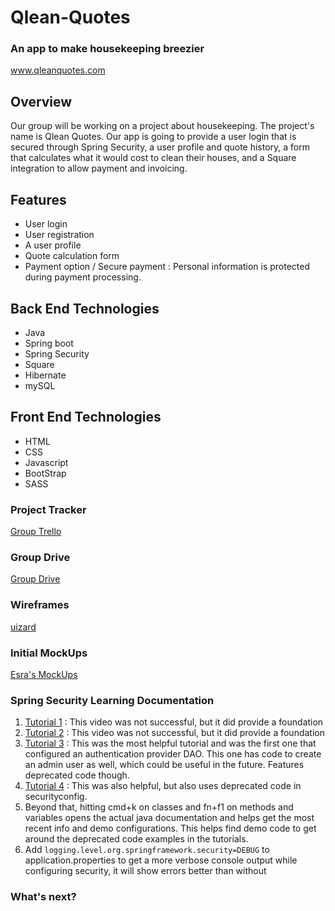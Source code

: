 # Qlean-Quotes
### An app to make housekeeping breezier

www.qleanquotes.com

## Overview
Our group will be working on a project about housekeeping. 
The project's name is Qlean Quotes. 
Our app is going to provide a user login that is secured through Spring Security,
a user profile and quote history,
a form that calculates what it would cost to clean their houses, 
and a Square integration to allow payment and invoicing.


## Features
* User login
* User registration
* A user profile 
* Quote calculation form 
* Payment option / Secure payment : Personal information is protected during payment processing. 


## Back End Technologies
* Java 
* Spring boot 
* Spring Security
* Square
* Hibernate
* mySQL

## Front End Technologies
* HTML 
* CSS 
* Javascript 
* BootStrap 
* SASS


### Project Tracker
[Group Trello](https://trello.com/b/69tSr3fF/qleanquotes)


### Group Drive
[Group Drive](https://drive.google.com/drive/folders/1nWK7iq8kKH5hRbClgYeDFaXrIuvNv76m)


### Wireframes
[uizard](https://app.uizard.io/p/a0efda59)


### Initial MockUps
[Esra's MockUps](https://drive.google.com/drive/folders/1BG0iARKKRWU9PiPTA0L1JxVI6dpbsX9c)


### Spring Security Learning Documentation
1. [Tutorial 1](https://www.youtube.com/watch?v=bB6A490Uh5M)  : This video was not successful, but it did provide a foundation
2. [Tutorial 2](https://www.youtube.com/watch?v=E6P7V5vvkus)  : This video was not successful, but it did provide a foundation
3. [Tutorial 3](https://studygyaan.com/spring-boot/login-register-example-using-spring-boot) : This was the most helpful tutorial and was the first one that configured an authentication provider DAO. This one has code to create an admin user as well, which could be useful in the future. Features deprecated code though. 
4. [Tutorial 4](https://www.tutorialspoint.com/spring_security/spring_security_form_login_with_database.htm) : This was also helpful, but also uses deprecated code in securityconfig. 
5. Beyond that, hitting cmd+k on classes and fn+f1 on methods and variables opens the actual java documentation and helps get the most recent info and demo configurations. This helps find demo code to get around the deprecated code examples in the tutorials. 
6. Add `logging.level.org.springframework.security=DEBUG` to application.properties to get a more verbose console output while configuring security, it will show errors better than without


### What's next?
